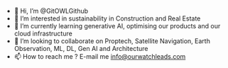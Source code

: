 - 👋 Hi, I’m @GitOWLGithub
- 👀 I’m interested in sustainability in Construction and Real Estate
- 🌱 I’m currently learning generative AI, optimising our products and our cloud infrastructure
- 💞️ I’m looking to collaborate on Proptech, Satellite Navigation, Earth Observation, ML, DL, Gen AI and Architecture
- 📫 How to reach me ? E-mail me info@ourwatchleads.com

<!---
GitOWLGithub/GitOWLGithub is a ✨ special ✨ repository because its `README.md` (this file) appears on your GitHub profile.
You can click the Preview link to take a look at your changes.
--->
